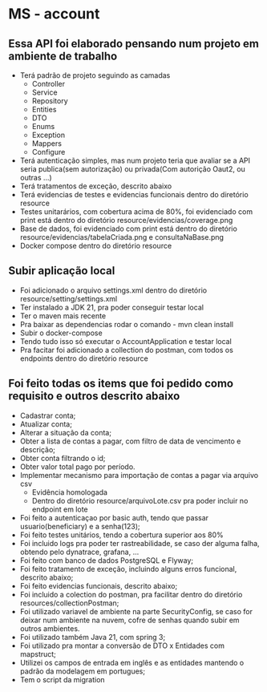 # MS - account
## Essa API foi elaborado pensando num projeto em ambiente de trabalho 
- Terá padrão de projeto seguindo as camadas
    - Controller
    - Service
    - Repository
    - Entities
    - DTO
    - Enums
    - Exception
    - Mappers
    - Configure
- Terá autenticação simples, mas num projeto teria que avaliar se a API seria publica(sem autorização) ou privada(Com autorição Oaut2, ou outras ...)
- Terá tratamentos de exceção, descrito abaixo
- Terá evidencias de testes e evidencias funcionais dentro do diretório resource
- Testes unitarários, com cobertura acima de 80%, foi evidenciado com print está dentro do diretório resource/evidencias/coverage.png
- Base de dados, foi evidenciado com print está dentro do diretório resource/evidencias/tabelaCriada.png e consultaNaBase.png
- Docker compose dentro do diretório resource

## Subir aplicação local
- Foi adicionado o arquivo settings.xml dentro do diretório resource/setting/settings.xml
- Ter instalado a JDK 21, pra poder conseguir testar local
- Ter o maven mais recente
- Pra baixar as dependencias rodar o comando - mvn clean install
- Subir o docker-compose
- Tendo tudo isso só executar o AccountApplication e testar local
- Pra facitar foi adicionado a collection do postman, com todos os endpoints dentro do diretório resource

## Foi feito todas os items que foi pedido como requisito e outros descrito abaixo
- Cadastrar conta;
- Atualizar conta;
- Alterar a situação da conta;
- Obter a lista de contas a pagar, com filtro de data de vencimento e descrição;
- Obter conta filtrando o id;
- Obter valor total pago por período.
- Implementar mecanismo para importação de contas a pagar via arquivo csv
  - Evidência homologada
  - Dentro do diretório resource/arquivoLote.csv pra poder incluir no endpoint em lote
- Foi feito a autenticaçao por basic auth, tendo que passar usuario(beneficiary) e a senha(123);
- Foi feito testes unitários, tendo a cobertura superior aos 80%
- Foi incluido logs pra poder ter rastreabilidade, se caso der alguma falha, obtendo pelo dynatrace, grafana, ...
- Foi feito com banco de dados PostgreSQL e Flyway;
- Foi feito tratamento de exceção, incluindo alguns erros funcional, descrito abaixo;
- Foi feito evidencias funcionais, descrito abaixo;
- Foi incluido a colection do postman, pra facilitar dentro do diretório resources/collectionPostman;
- Foi utilizado variavel de ambiente na parte SecurityConfig, se caso for deixar num ambiente na nuvem, cofre de senhas quando subir em outros ambientes.
- Foi utilizado também Java 21, com spring 3;
- Foi utilizado pra montar a conversão de DTO x Entidades com mapstruct;
- Utilizei os campos de entrada em inglês e as entidades mantendo o padrão da modelagem em portugues;
- Tem o script da migration
